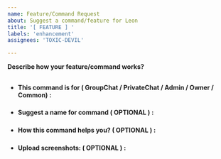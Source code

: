```yaml
---
name: Feature/Command Request
about: Suggest a command/feature for Leon
title: '[ FEATURE ] '
labels: 'enhancement'
assignees: 'TOXIC-DEVIL'

---
```


**Describe how your feature/command works?**


##

- **This command is for ( GroupChat / PrivateChat / Admin / Owner / Common) :** 
###
- **Suggest a name for command ( OPTIONAL ) :** 
###
- **How this command helps you? ( OPTIONAL ) :** 
###
- **Upload screenshots: ( OPTIONAL ) :**
